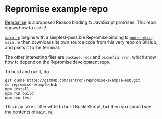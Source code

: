 # Repromise example repo

[Repromise][repromise] is a proposed Reason binding to JavaScript promises. This
repo shows how to use it!

[`main.re`][main] begins with a simplest-possible Repromise binding to
[`node-fetch`][fetch]. `main.re` then downloads its own source code from this
very repo on GitHub, and prints it to the terminal.

The other interesting files are [`package.json`][package] and
[`bsconfig.json`][bsconfig], which show how to depend on the Repromise
development repo.

To build and run it, do

```
git clone https://github.com/aantron/repromise-example-bsb.git
cd repromise-example-bsb
npm install
npm run build
npm run test
```

This may take a little while to build BuckleScript, but then you should see the
contents of [`main.re`][main].



[repromise]: https://github.com/aantron/repromise
[main]: https://github.com/aantron/repromise-example-bsb/blob/master/main.re
[package]: https://github.com/aantron/repromise-example-bsb/blob/master/package.json
[bsconfig]: https://github.com/aantron/repromise-example-bsb/blob/master/bsconfig.json
[fetch]: https://github.com/bitinn/node-fetch
